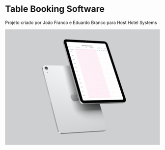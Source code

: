 # Table Booking Software
Projeto criado por João Franco e Eduardo Branco para Host Hotel Systems

![Alt text](public/images/iPad%20Air%20Mockup.jpg?raw=true "Title")
